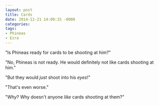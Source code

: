 ```yaml
---
layout: post
title: Cards
date: 2014-12-21 14:09:15 -0000
categories:
tags:
- Phineas
- Ezra
---
```

"Is Phineas ready for cards to be shooting at him?"

"No, Phineas is not ready. He would definitely not like cards shooting at him."

"But they would <em>just</em> shoot into his <em>eyes</em>!"

"That's even worse."

"<em>Why</em>? Why doesn't anyone <em>like</em> cards shooting at them?"
